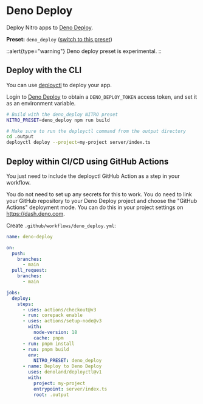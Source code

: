 # Deno Deploy

Deploy Nitro apps to [Deno Deploy](https://deno.com/deploy).

**Preset:** `deno_deploy` ([switch to this preset](/deploy/#changing-the-deployment-preset))

::alert{type="warning"}
Deno deploy preset is experimental.
::

## Deploy with the CLI

You can use [deployctl](https://deno.com/deploy/docs/deployctl) to deploy your app.

Login to [Deno Deploy](https://dash.deno.com/account#access-tokens) to obtain a `DENO_DEPLOY_TOKEN` access token, and set it as an environment variable.

```bash
# Build with the deno_deploy NITRO preset
NITRO_PRESET=deno_deploy npm run build

# Make sure to run the deployctl command from the output directory
cd .output
deployctl deploy --project=my-project server/index.ts
```

## Deploy within CI/CD using GitHub Actions

You just need to include the deployctl GitHub Action as a step in your workflow.

You do not need to set up any secrets for this to work. You do need to link your GitHub repository to your Deno Deploy project and choose the "GitHub Actions" deployment mode. You can do this in your project settings on https://dash.deno.com.

Create `.github/workflows/deno_deploy.yml`:

```yaml
name: deno-deploy

on:
  push:
    branches:
      - main
  pull_request:
    branches:
      - main

jobs:
  deploy:
    steps:
      - uses: actions/checkout@v3
      - run: corepack enable
      - uses: actions/setup-node@v3
        with:
          node-version: 18
          cache: pnpm
      - run: pnpm install
      - run: pnpm build
        env:
          NITRO_PRESET: deno_deploy
      - name: Deploy to Deno Deploy
        uses: denoland/deployctl@v1
        with:
          project: my-project
          entrypoint: server/index.ts
          root: .output
```
